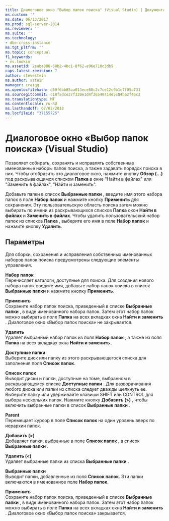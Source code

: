 ```yaml
---
title: Диалоговое окно "Выбор папок поиска" (Visual Studio) | Документация Майкрософт
ms.custom: ''
ms.date: 06/13/2017
ms.prod: sql-server-2014
ms.reviewer: ''
ms.suite: ''
ms.technology:
- dbe-cross-instance
ms.tgt_pltfrm: ''
ms.topic: conceptual
f1_keywords:
- vs.lookin
ms.assetid: 2eaba888-68b2-4bc1-8f62-e96e710c3db9
caps.latest.revision: 7
author: stevestein
ms.author: sstein
manager: craigg
ms.openlocfilehash: d50f6bb85aa013ece08c2c7ce12c9b1c7f05a731
ms.sourcegitcommit: c18fadce27f330e1d4f36549414e5c84ba2f46c2
ms.translationtype: MT
ms.contentlocale: ru-RU
ms.lasthandoff: 07/02/2018
ms.locfileid: "37155725"
---
```

# <a name="choose-search-folders-dialog-box-visual-studio"></a>Диалоговое окно «Выбор папок поиска» (Visual Studio)
  Позволяет собирать, сохранять и исправлять собственные именованные наборы папок поиска, а также задавать порядок поиска в них. Чтобы отобразить это диалоговое окно, нажмите кнопку **Обзор (...)** под раскрывающимся списком **Папка** в окне "Найти в файлах" или "Заменить в файлах", "Найти и заменить".  
  
 Добавьте папки в список **Выбранные папки** , введите имя этого набора папок в поле **Набор папок** и нажмите кнопку **Применить** для сохранения. Эту пользовательскую область поиска затем можно выбирать по имени из раскрывающихся списков **Папка** окон **Найти в файлах** и **Заменить в файлах**. Чтобы удалить пользовательский набор папок из списков **Папка** , выберите его имя в поле **Набор папок** и нажмите кнопку **Удалить**.  
  
## <a name="options"></a>Параметры  
 Для сборки, сохранения и исправления собственных именованных наборов папок поиска предусмотрены следующие элементы управления.  
  
 **Набор папок**  
 Перечисляет каталоги, доступные для поиска. Для создания нового набора папок введите имя, добавьте набор папок поиска в список **Выбранные папки** и нажмите кнопку **Применить**.  
  
 **Применить**  
 Сохраните набор папок поиска, приведенный в списке **Выбранные папки** , в виде именованного набора папок. Затем этот набор папок можно выбирать в поле **Папка** на всех вкладках окна **Найти и заменить** . Диалоговое окно «Выбор папок поиска» не закрывается.  
  
 **Удалить**  
 Удаляет выбранный набор папок из поля **Набор папок** , а также из поля **Папка** на всех вкладках окна **Найти и заменить** .  
  
 **Доступные папки**  
 Выберите диск или папку из этого раскрывающегося списка для заполнения поля **Список папок**.  
  
 **Список папок**  
 Выводит диски и папки, доступные на томе, выбранном в раскрывающемся списке **Доступные папки** . Для разворачивания любого диска или папки из списка следует дважды щелкнуть ее. Выберите папку или удерживайте клавиши SHIFT или CONTROL для выбора нескольких папок. Нажмите кнопку **Добавить (>)** , чтобы включить выбранные папки в список **Выбранные папки** .  
  
 **Parent**  
 Перемещает курсор в поле **Список папок** на один уровень вверх по иерархии папок.  
  
 **Добавить (>)**  
 Добавляет папки, выбранные в поле **Список папок** , в список **Выбранные папки** .  
  
 **Удалить (<)**  
 Удаляет выбранные папки из списка **Выбранные папки** .  
  
 **Выбранные папки**  
 Выводит папки, добавленные из поля **Список папок**. Эти папки включаются в именованное поле **Набор папок**.  
  
 **Применить**  
 Сохраните набор папок поиска, приведенный в списке **Выбранные папки** , в виде именованного набора папок. Затем этот набор папок можно выбирать в поле **Папка** на всех вкладках окна **Найти и заменить** . Диалоговое окно «Выбор папок поиска» закрывается.  
  
  
